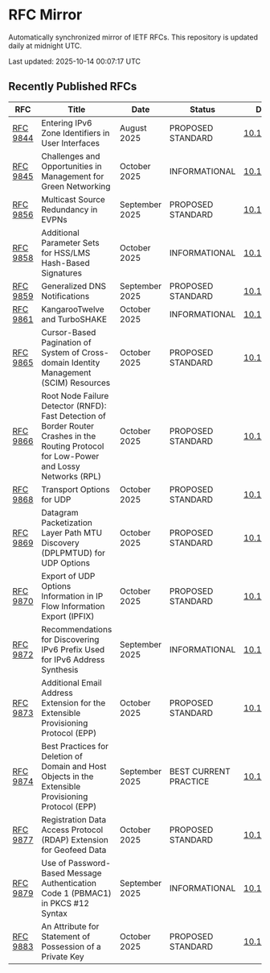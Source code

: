 # RFC Mirror

Automatically synchronized mirror of IETF RFCs. This repository is updated daily at midnight UTC.

Last updated: 2025-10-14 00:07:17 UTC

## Recently Published RFCs

| RFC | Title | Date | Status | DOI |
|-----|-------|------|--------|-----|
| [RFC 9844](rfcs/rfc9844.txt) | Entering IPv6 Zone Identifiers in User Interfaces | August 2025 | PROPOSED STANDARD | [10.17487](https://doi.org/10.17487/RFC9844) |
| [RFC 9845](rfcs/rfc9845.txt) | Challenges and Opportunities in Management for Green Networking | October 2025 | INFORMATIONAL | [10.17487](https://doi.org/10.17487/RFC9845) |
| [RFC 9856](rfcs/rfc9856.txt) | Multicast Source Redundancy in EVPNs | September 2025 | PROPOSED STANDARD | [10.17487](https://doi.org/10.17487/RFC9856) |
| [RFC 9858](rfcs/rfc9858.txt) | Additional Parameter Sets for HSS/LMS Hash-Based Signatures | October 2025 | INFORMATIONAL | [10.17487](https://doi.org/10.17487/RFC9858) |
| [RFC 9859](rfcs/rfc9859.txt) | Generalized DNS Notifications | September 2025 | PROPOSED STANDARD | [10.17487](https://doi.org/10.17487/RFC9859) |
| [RFC 9861](rfcs/rfc9861.txt) | KangarooTwelve and TurboSHAKE | October 2025 | INFORMATIONAL | [10.17487](https://doi.org/10.17487/RFC9861) |
| [RFC 9865](rfcs/rfc9865.txt) | Cursor-Based Pagination of System of Cross-domain Identity Management (SCIM) Resources | October 2025 | PROPOSED STANDARD | [10.17487](https://doi.org/10.17487/RFC9865) |
| [RFC 9866](rfcs/rfc9866.txt) | Root Node Failure Detector (RNFD): Fast Detection of Border Router Crashes in the Routing Protocol for Low-Power and Lossy Networks (RPL) | October 2025 | PROPOSED STANDARD | [10.17487](https://doi.org/10.17487/RFC9866) |
| [RFC 9868](rfcs/rfc9868.txt) | Transport Options for UDP | October 2025 | PROPOSED STANDARD | [10.17487](https://doi.org/10.17487/RFC9868) |
| [RFC 9869](rfcs/rfc9869.txt) | Datagram Packetization Layer Path MTU Discovery (DPLPMTUD) for UDP Options | October 2025 | PROPOSED STANDARD | [10.17487](https://doi.org/10.17487/RFC9869) |
| [RFC 9870](rfcs/rfc9870.txt) | Export of UDP Options Information in IP Flow Information Export (IPFIX) | October 2025 | PROPOSED STANDARD | [10.17487](https://doi.org/10.17487/RFC9870) |
| [RFC 9872](rfcs/rfc9872.txt) | Recommendations for Discovering IPv6 Prefix Used for IPv6 Address Synthesis | September 2025 | INFORMATIONAL | [10.17487](https://doi.org/10.17487/RFC9872) |
| [RFC 9873](rfcs/rfc9873.txt) | Additional Email Address Extension for the Extensible Provisioning Protocol (EPP) | October 2025 | PROPOSED STANDARD | [10.17487](https://doi.org/10.17487/RFC9873) |
| [RFC 9874](rfcs/rfc9874.txt) | Best Practices for Deletion of Domain and Host Objects in the Extensible Provisioning Protocol (EPP) | September 2025 | BEST CURRENT PRACTICE | [10.17487](https://doi.org/10.17487/RFC9874) |
| [RFC 9877](rfcs/rfc9877.txt) | Registration Data Access Protocol (RDAP) Extension for Geofeed Data | October 2025 | PROPOSED STANDARD | [10.17487](https://doi.org/10.17487/RFC9877) |
| [RFC 9879](rfcs/rfc9879.txt) | Use of Password-Based Message Authentication Code 1 (PBMAC1) in PKCS #12 Syntax | September 2025 | INFORMATIONAL | [10.17487](https://doi.org/10.17487/RFC9879) |
| [RFC 9883](rfcs/rfc9883.txt) | An Attribute for Statement of Possession of a Private Key | October 2025 | PROPOSED STANDARD | [10.17487](https://doi.org/10.17487/RFC9883) |
